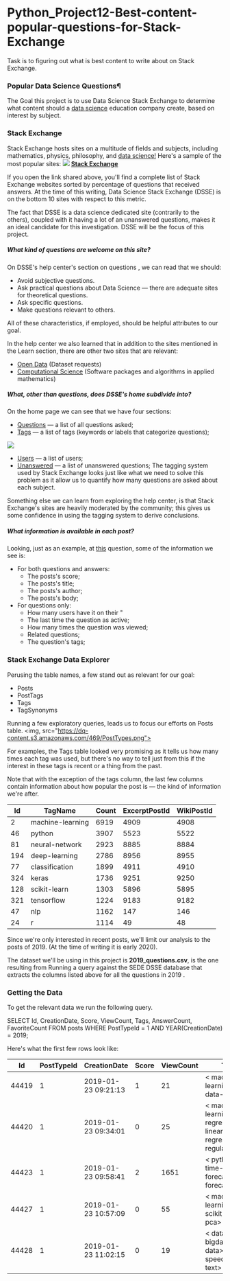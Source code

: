 # Python_Project12-Best-content-popular-questions-for-Stack-Exchange
Task is to figuring out what is best content to write about on Stack Exchange.

### Popular Data Science Questions¶
The Goal this project is to use Data Science Stack Exchange to determine what content should a [data science](https://datascience.stackexchange.com/) education company create, based on interest by subject.

### Stack Exchange
Stack Exchange hosts sites on a multitude of fields and subjects, including mathematics, physics, philosophy, and [data science!](https://datascience.stackexchange.com/) Here's a sample of the most popular sites:
<img src="https://dq-content.s3.amazonaws.com/469/se_sites.png">
[__Stack Exchange__](https://stackexchange.com/sites?view=list#percentanswered)

If you open the link shared above, you'll find a complete list of Stack Exchange websites sorted by percentage of questions that received answers. At the time of this writing, Data Science Stack Exchange (DSSE) is on the bottom 10 sites with respect to this metric.

The fact that DSSE is a data science dedicated site (contrarily to the others), coupled with it having a lot of an unanswered questions, makes it an ideal candidate for this investigation. DSSE will be the focus of this project.

##### What kind of questions are welcome on this site?
On DSSE's help center's section on questions , we can read that we should:

- Avoid subjective questions.
- Ask practical questions about Data Science — there are adequate sites for theoretical questions.
- Ask specific questions.
- Make questions relevant to others.

All of these characteristics, if employed, should be helpful attributes to our goal.

In the help center we also learned that in addition to the sites mentioned in the Learn section, there are other two sites that are relevant:

- [Open Data](https://opendata.stackexchange.com/) (Dataset requests)
- [Computational Science](https://scicomp.stackexchange.com/) (Software packages and algorithms in applied mathematics)

##### What, other than questions, does DSSE's home subdivide into?
On the home page we can see that we have four sections:

- [Questions](https://datascience.stackexchange.com/questions) — a list of all questions asked;
- [Tags](https://datascience.stackexchange.com/tags) — a list of tags (keywords or labels that categorize questions);

<img src="https://camo.githubusercontent.com/46d9d26dbb54bbfaf2b92b100ec4c5e427708bf2/68747470733a2f2f64712d636f6e74656e742e73332e616d617a6f6e6177732e636f6d2f3436392f746167735f64732e706e67">

- [Users](https://datascience.stackexchange.com/users) — a list of users;
- [Unanswered](https://datascience.stackexchange.com/unanswered) — a list of unanswered questions;
The tagging system used by Stack Exchange looks just like what we need to solve this problem as it allow us to quantify how many questions are asked about each subject.

Something else we can learn from exploring the help center, is that Stack Exchange's sites are heavily moderated by the community; this gives us some confidence in using the tagging system to derive conclusions.

##### What information is available in each post?
Looking, just as an example, at [this](https://datascience.stackexchange.com/questions/19141/linear-model-to-generate-probability-of-each-possible-output?rq=1) question, some of the information we see is:

- For both questions and answers:
    - The posts's score;
    - The posts's title;
    - The posts's author;
    - The posts's body;
- For questions only:
    - How many users have it on their "
    - The last time the question as active;
    - How many times the question was viewed;
    - Related questions;
    - The question's tags;

### Stack Exchange Data Explorer
Perusing the table names, a few stand out as relevant for our goal:

- Posts
- PostTags
- Tags
- TagSynonyms

Running a few exploratory queries, leads us to focus our efforts on Posts table.
<img, src="https://dq-content.s3.amazonaws.com/469/PostTypes.png">

For examples, the Tags table looked very promising as it tells us how many times each tag was used, but there's no way to tell just from this if the interest in these tags is recent or a thing from the past.

Note that with the exception of the tags column, the last few columns contain information about how popular the post is — the kind of information we're after.

| Id  | TagName          | Count | ExcerptPostId | WikiPostId |
|-----|------------------|-------|---------------|------------|
| 2   | machine-learning | 6919  | 4909          | 4908       |
| 46  | python           | 3907  | 5523          | 5522       |
| 81  | neural-network   | 2923  | 8885          | 8884       |
| 194 | deep-learning    | 2786  | 8956          | 8955       |
| 77  | classification   | 1899  | 4911          | 4910       |
| 324 | keras            | 1736  | 9251          | 9250       |
| 128 | scikit-learn     | 1303  | 5896          | 5895       |
| 321 | tensorflow       | 1224  | 9183          | 9182       |
| 47  | nlp              | 1162  | 147           | 146        |
| 24  | r                | 1114  | 49            | 48         |

Since we're only interested in recent posts, we'll limit our analysis to the posts of 2019. (At the time of writing it is early 2020).

The dataset we'll be using in this project is __2019_questions.csv__, is the one resulting from Running a query against the SEDE DSSE database that extracts the columns listed above for all the questions in 2019 .

### Getting the Data
To get the relevant data we run the following query.

SELECT Id, CreationDate,
  Score, ViewCount, Tags,
  AnswerCount, FavoriteCount
  FROM posts
  WHERE PostTypeId = 1 AND YEAR(CreationDate) = 2019;
 
Here's what the first few rows look like:


| Id    | PostTypeId | CreationDate        | Score | ViewCount | Tags                                                              | AnswerCount | FavoriteCount |
|-------|------------|---------------------|-------|-----------|-------------------------------------------------------------------|-------------|---------------|
| 44419 | 1          | 2019-01-23 09:21:13 | 1     | 21        | < machine-learning>< data-mining>                                   | 0           |               |
| 44420 | 1          | 2019-01-23 09:34:01 | 0     | 25        | < machine-learning>< regression>< linear-regression>< regularization> | 0           |               |
| 44423 | 1          | 2019-01-23 09:58:41 | 2     | 1651      | < python>< time-series>< forecast>< forecasting>                      | 0           |               |
| 44427 | 1          | 2019-01-23 10:57:09 | 0     | 55        | < machine-learning>< scikit-learn>< pca>                             | 1           |               |
| 44428 | 1          | 2019-01-23 11:02:15 | 0     | 19        | < dataset>< bigdata>< data>< speech-to-text>                          | 0           |               |
